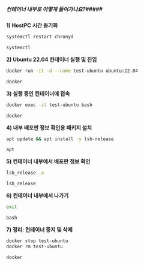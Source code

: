 ##### 컨테이너 내부로 어떻게 들어가나요?#####

**1) HostPC 시간 동기화**
```bash
systemctl restart chronyd 
```

```tech
systemctl
```


**2) Ubuntu 22.04 컨테이너 실행 및 진입**

```bash
docker run -it -d --name test-ubuntu ubuntu:22.04
```

```tech
docker
```

**3) 실행 중인 컨테이너에 접속**

```bash
docker exec -it test-ubuntu bash
```

```tech
docker
```

**4) 내부 배포판 정보 확인용 패키지 설치**

```bash
apt update && apt install -y lsb-release
```

```tech
apt
```

**5) 컨테이너 내부에서 배포판 정보 확인**
```bash
lsb_release -a
```

```tech
lsb_release
```

**6) 컨테이너 내부에서 나가기**

```bash
exit
```

```tech
bash
```

**7) 정리: 컨테이너 중지 및 삭제**

```bash
docker stop test-ubuntu
docker rm test-ubuntu
```

```tech
docker
```

